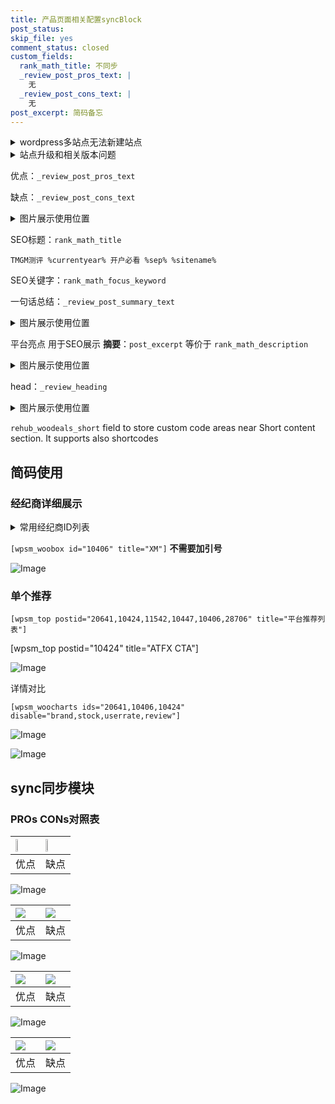 ```yaml
---
title: 产品页面相关配置syncBlock
post_status: 
skip_file: yes
comment_status: closed
custom_fields:
  rank_math_title: 不同步
  _review_post_pros_text: |
    无
  _review_post_cons_text: |
    无
post_excerpt: 简码备忘
---
```

<details><summary>wordpress多站点无法新建站点</summary>

<li>和报错需要清理cookies一样的原因</li>
<li>wp-config.php里面<code>define( 'SUBDOMAIN_INSTALL', false );//子域名安装</code></li>
<li>新建子站点是用<code>define( 'SUBDOMAIN_INSTALL', true);//子域名安装</code> 完成以后，改成<code>false</code></li>
</details>

<details><summary>站点升级和相关版本问题</summary>

<p>wordpress：5.9.9
woocommerce：7.5.1
出现问题的地方：主题选项里面>><strong>Product layout >>compact style</strong></p>
<p>如何出现没有用过的字段 导致无法保存。先导出配置 然后进行修改，后面再次恢复即可。</p>
<p>出现部分字段无法显示时，需要返回默认布局后，对产品进行保存就好了。</p>
<p></p>
</details>

优点：`_review_post_pros_text`

缺点：`_review_post_cons_text`

<details><summary>图片展示使用位置</summary>

<img src="https://prod-files-secure.s3.us-west-2.amazonaws.com/39ed1227-6d7d-4570-be36-9ccd4a2c4241/f51d3d83-55d4-4bdf-9604-f37ec77ab556/Untitled.png?X-Amz-Algorithm=AWS4-HMAC-SHA256&X-Amz-Content-Sha256=UNSIGNED-PAYLOAD&X-Amz-Credential=ASIAZI2LB4665GGBHNLE%2F20250717%2Fus-west-2%2Fs3%2Faws4_request&X-Amz-Date=20250717T105517Z&X-Amz-Expires=3600&X-Amz-Security-Token=IQoJb3JpZ2luX2VjEFsaCXVzLXdlc3QtMiJHMEUCIQCWnT%2FEaE8IGyvrIEKv2H6q6P%2BuNq1lzhoJghPaGNDQtQIgVG%2FMuHZJyiMSR39kqOeXzItH09PE7q21wYWQtUi9oSwq%2FwMIdBAAGgw2Mzc0MjMxODM4MDUiDGTUktQeM35WdNgYLyrcA07onntvL05u2TRvXs872%2FGp3UyB%2FaIfy7qFc8PlR%2BsQog%2B7uinmCy4fxWqe4wNfyepoDKasWuT%2FM7B4fbk6Xt4xGz9YV3wCOz%2BL622R1vouzv9D04hEXzPXHPmwlgm%2B53fg8GcjxUTk9bXs9tH1BXLDPVpc%2FuiHv1XErD6PtvR648%2BqQsotW5%2F1boZ2iFBRmnPjTUbXSZJZdm8tppyCZlFH2%2FLy79f4WB93GorF9IhGRvH%2BeaGgV1KO57niTCsetc4q%2F0wbfGKCJ0r%2F7iWq1gKBMiXoOyMaHjRT2MMJGg3ig1e7lWAoygbUPLt9TIwQdhKTaJXjTtBPrJe8pGiSo35ry8HpCpqxV0nFR4wdgliv%2FOTGVbhZpKmuxgmLbLNxNsK6idDHb5y%2F1QmkV7t35Pm1JxnHts39tIaEQsMvSRE74XPkZuyc36EgDZvtTsNgQg6oEsmIw5t5osh9sVDAAUoUdkgD58%2F5pavsXVUD%2BlYZisjw7HLPConpD7BEc%2Bj%2BpB9OwqGJV3tq%2FDnaohvGpz99Sm4Ye2DYEI084Rv97KvAoiwZCeVjSv26MBEvqCDOJHboCI3elTrg7eW8cqaruhYz2FjI2qCK%2FH9WpY8qdne3Q2PJ5jSkcQBzyGPWMNeg48MGOqUBqNMqPma1AWiTVsIceLLHC%2Fe%2BwooQMbZgCWhgArj%2FyjnP6dnko0KRY2TtEqK8EfRXGo2rSx1%2BQZyJGPIj1r3XxBio7r2GSD5jzlPZAH40A1YrjUv7dQYY0tIM540Q94TnWYUZuw7eP4BWjaapNCBAMYQPL8QTpVw%2BQM6PsSLrI56nShJojiXG2jQ4WIF92z5WIFiFrhQlOthFQpH%2F%2FE%2F0oqaj7LOu&X-Amz-Signature=ebce4ff1e8bcf4027a9569e7d70f46d35577852a83850fea4c5e9169267f2e67&X-Amz-SignedHeaders=host&x-amz-checksum-mode=ENABLED&x-id=GetObject" alt="Image">
</details>

SEO标题：`rank_math_title`

`TMGM测评 %currentyear% 开户必看 %sep% %sitename%`

SEO关键字：`rank_math_focus_keyword`

一句话总结：`_review_post_summary_text`

<details><summary>图片展示使用位置</summary>

<img src="https://prod-files-secure.s3.us-west-2.amazonaws.com/39ed1227-6d7d-4570-be36-9ccd4a2c4241/4b96a922-296c-4f4e-8630-d1c870cbce01/Untitled.png?X-Amz-Algorithm=AWS4-HMAC-SHA256&X-Amz-Content-Sha256=UNSIGNED-PAYLOAD&X-Amz-Credential=ASIAZI2LB466YZELBNED%2F20250717%2Fus-west-2%2Fs3%2Faws4_request&X-Amz-Date=20250717T105517Z&X-Amz-Expires=3600&X-Amz-Security-Token=IQoJb3JpZ2luX2VjEFsaCXVzLXdlc3QtMiJHMEUCIQC0KpfiH5fUXAg3O30eLC0AkdUemmb92hs86gDJxmzE4AIgMveYvXnqwFIfgDlz7jR5Jxn4v3L98%2BI7ePUy7wk31JMq%2FwMIdBAAGgw2Mzc0MjMxODM4MDUiDFKRQEoEuhReurjZzyrcAz6U2q7BQ26DD5OfB1VglPUuraOEVK6hyHy8P%2FAUv1FPlSnHjkPbGWNgq5hB8PXI8vqeXTn2NzN5c%2FyIQsdLPYYkAVwdXdSunvOuniW3h%2BkJ0uvOnOAoPlbokeVrkXvH2v%2BYFYxIfNCNU1tE3XSVB1frnv%2BfpNjqLfqyYFKu0QmdX5JzjafXWoBOsK3fgzyZCfyWPXNjFKI4kcq%2FSloO2mFxl3%2FytQIAwm1EyfsHaLlSJlHUT54pfckV%2BsEFSvuGx%2FI1iYMwBvTDy8sDHdePsLBplELttcIGn7ORP6SV8h%2BmO8T3QI5S2F9JvTQZlxMchypP9hlfOH9x7AKSogElKdSDKPmQSUDIJv3tL3od2ckqFfGn6Hg%2FW1OT2%2FdBbK%2BeI%2BGVL8GRHVo8MfzShWe3jmJDTHs14nw0CA8bal44LWVg8AhxSfe8z7h%2F8Ctqx5dKwrrhBiPr4xV1O94WNfQ8WDbM8EHrqZM2yPX%2FeuUUaToHOR%2F6mmhF924mrnw8yN1HRCZPzDFDLvkvbj92Txlrue%2BjF0ptLSfaqSbyXozOE288Wsdlqikd4iz7DRESXYhetwUu1oyoR0OKpcKptEVC4mJy3R91ThunQrLzgRGML15yY92od%2Fybif%2FdUTPQMJOg48MGOqUBVKSG2LxOBYF4MR3Z8n69l5eXfaW9taICvMRq%2FBSZHcvHEzFESHcWfNTe0H454NTOvAoBUz4ZErJwCFpWlun6dFzrFipc%2Fj0jeNVkXvTldMHLIxnVv01%2FbLqE2iOHE1RvSnHhfc8oirfNMy0bVIbv2wyyvr7CQCxFAlTnhqwyqIDRGdT%2FDr0JvqnL3aZCixYoj%2FYEplc7IMeiAlsECBTnh1m46lqi&X-Amz-Signature=98cc185168ef352d500ba4ef6420641b308f214d2fa500f3951b9a6afcbdb0ea&X-Amz-SignedHeaders=host&x-amz-checksum-mode=ENABLED&x-id=GetObject" alt="Image">
</details>

平台亮点 用于SEO展示 **摘要**：`post_excerpt`  等价于 `rank_math_description`

<details><summary>图片展示使用位置</summary>

<img src="https://prod-files-secure.s3.us-west-2.amazonaws.com/39ed1227-6d7d-4570-be36-9ccd4a2c4241/1ee11f63-b60a-4dfe-a7a7-d58ff23b5d88/Untitled.png?X-Amz-Algorithm=AWS4-HMAC-SHA256&X-Amz-Content-Sha256=UNSIGNED-PAYLOAD&X-Amz-Credential=ASIAZI2LB466XOW3O6IS%2F20250717%2Fus-west-2%2Fs3%2Faws4_request&X-Amz-Date=20250717T105518Z&X-Amz-Expires=3600&X-Amz-Security-Token=IQoJb3JpZ2luX2VjEFsaCXVzLXdlc3QtMiJIMEYCIQCYkHl%2BM9L4E52NidZJ1WFg2m12EsB%2FRfEAecGS7p3W%2FAIhAJ2901l6srWGPE9lzLvbl4T1T4GLDVgiIlf0HDxnyXPYKv8DCHMQABoMNjM3NDIzMTgzODA1Igw7mzNlnCxgbsCviQAq3AOYOQMTJGk06daxMS5jqIOUdJPN9JPCvg8YCgxepYRJ6Aa62uyfsoEtZ82NWhxwnos0iGYUl%2Fg5g%2BtlZQRpKYyRjsagFPhNxSvjwsgCAOt7%2BKAVVZdc2Z8stX1cLGAIjYg6dNPaQSu8Cs2gkigdVWsuyDJTA5NK%2BvI4kPQuIty%2FpQsa0elPDrEA9mviujcPg2ePT5%2FTXbFAZBO4dNhV3X51skwXf7jtD2SYG9WLWDvv69zxMv%2FVBVJbAcv1jce84XvSw5MLVWFwJUDAYFf2Nr%2B4St%2FOdLqITJ9VNojiR3x2k4wmfMcITB9wc%2F6JwVSstUtWEHjDI0G1I83R5nVf22HcxFameGBb%2B8i4qQ1v9urMivR%2FDMhdv8ljvTme4hFlp3NqA3i5LtrgBGtoru0D%2Bpza3wuOHKw2ABj78bw4FIMgNeRdZAIZII0SpFxKoqdXvAXT7B5b59Z3J4JurD%2BE970ym1FgN0OEjGqWdvM3A4%2FSC1%2Bj3J4Gf8FcO%2BNBcrHKCcWX2cohNjEcXKIuSA9hFrYLGWkq6S0Mtqnsz95isYu%2BO8hHQndXurOfoHEc0GemOpeMQfAJJJZO7mlKdGr5%2BzCTt3HS8Hhw9wtn91DO7Xn%2F5VR6%2FLGlNdXZLRVTpDDvoOPDBjqkAe8ubKE7aVZvSGmZSKzhtv0hIniRd0L%2BK03WRFUkrHMmFPcFZCEFvTyhfQVPLpTHFHI0nHMDolOz90JOqafxNSQNLyEsrjaPh0BeSIloWwKJ1NEEZh1HuTDRGbZXlYiUVDN07WP%2B0FWAysAaz4Q%2BUse6pX%2FoVZHuCjcnfkB8Qr30MwQxO%2FWZVEd8D0jLaP%2FFgER%2B4ymc3ky3PrWsDAiA4OgPZ2nX&X-Amz-Signature=4e78b10732bc784eee292827418869b90f1f0fb5cabf709c296aec80894b855f&X-Amz-SignedHeaders=host&x-amz-checksum-mode=ENABLED&x-id=GetObject" alt="Image">
<img src="https://prod-files-secure.s3.us-west-2.amazonaws.com/39ed1227-6d7d-4570-be36-9ccd4a2c4241/ad4118b5-78d8-4fbe-801e-3b29b5d99c01/Untitled.png?X-Amz-Algorithm=AWS4-HMAC-SHA256&X-Amz-Content-Sha256=UNSIGNED-PAYLOAD&X-Amz-Credential=ASIAZI2LB466XOW3O6IS%2F20250717%2Fus-west-2%2Fs3%2Faws4_request&X-Amz-Date=20250717T105518Z&X-Amz-Expires=3600&X-Amz-Security-Token=IQoJb3JpZ2luX2VjEFsaCXVzLXdlc3QtMiJIMEYCIQCYkHl%2BM9L4E52NidZJ1WFg2m12EsB%2FRfEAecGS7p3W%2FAIhAJ2901l6srWGPE9lzLvbl4T1T4GLDVgiIlf0HDxnyXPYKv8DCHMQABoMNjM3NDIzMTgzODA1Igw7mzNlnCxgbsCviQAq3AOYOQMTJGk06daxMS5jqIOUdJPN9JPCvg8YCgxepYRJ6Aa62uyfsoEtZ82NWhxwnos0iGYUl%2Fg5g%2BtlZQRpKYyRjsagFPhNxSvjwsgCAOt7%2BKAVVZdc2Z8stX1cLGAIjYg6dNPaQSu8Cs2gkigdVWsuyDJTA5NK%2BvI4kPQuIty%2FpQsa0elPDrEA9mviujcPg2ePT5%2FTXbFAZBO4dNhV3X51skwXf7jtD2SYG9WLWDvv69zxMv%2FVBVJbAcv1jce84XvSw5MLVWFwJUDAYFf2Nr%2B4St%2FOdLqITJ9VNojiR3x2k4wmfMcITB9wc%2F6JwVSstUtWEHjDI0G1I83R5nVf22HcxFameGBb%2B8i4qQ1v9urMivR%2FDMhdv8ljvTme4hFlp3NqA3i5LtrgBGtoru0D%2Bpza3wuOHKw2ABj78bw4FIMgNeRdZAIZII0SpFxKoqdXvAXT7B5b59Z3J4JurD%2BE970ym1FgN0OEjGqWdvM3A4%2FSC1%2Bj3J4Gf8FcO%2BNBcrHKCcWX2cohNjEcXKIuSA9hFrYLGWkq6S0Mtqnsz95isYu%2BO8hHQndXurOfoHEc0GemOpeMQfAJJJZO7mlKdGr5%2BzCTt3HS8Hhw9wtn91DO7Xn%2F5VR6%2FLGlNdXZLRVTpDDvoOPDBjqkAe8ubKE7aVZvSGmZSKzhtv0hIniRd0L%2BK03WRFUkrHMmFPcFZCEFvTyhfQVPLpTHFHI0nHMDolOz90JOqafxNSQNLyEsrjaPh0BeSIloWwKJ1NEEZh1HuTDRGbZXlYiUVDN07WP%2B0FWAysAaz4Q%2BUse6pX%2FoVZHuCjcnfkB8Qr30MwQxO%2FWZVEd8D0jLaP%2FFgER%2B4ymc3ky3PrWsDAiA4OgPZ2nX&X-Amz-Signature=fc6b461ae24531d38b044e348b8ec82f6da71297e28bf9a5f97300ecc0740c6d&X-Amz-SignedHeaders=host&x-amz-checksum-mode=ENABLED&x-id=GetObject" alt="Image">
<img src="https://prod-files-secure.s3.us-west-2.amazonaws.com/39ed1227-6d7d-4570-be36-9ccd4a2c4241/a38cf7c9-a79c-4b64-9e94-13589fe0758b/Untitled.png?X-Amz-Algorithm=AWS4-HMAC-SHA256&X-Amz-Content-Sha256=UNSIGNED-PAYLOAD&X-Amz-Credential=ASIAZI2LB466XOW3O6IS%2F20250717%2Fus-west-2%2Fs3%2Faws4_request&X-Amz-Date=20250717T105518Z&X-Amz-Expires=3600&X-Amz-Security-Token=IQoJb3JpZ2luX2VjEFsaCXVzLXdlc3QtMiJIMEYCIQCYkHl%2BM9L4E52NidZJ1WFg2m12EsB%2FRfEAecGS7p3W%2FAIhAJ2901l6srWGPE9lzLvbl4T1T4GLDVgiIlf0HDxnyXPYKv8DCHMQABoMNjM3NDIzMTgzODA1Igw7mzNlnCxgbsCviQAq3AOYOQMTJGk06daxMS5jqIOUdJPN9JPCvg8YCgxepYRJ6Aa62uyfsoEtZ82NWhxwnos0iGYUl%2Fg5g%2BtlZQRpKYyRjsagFPhNxSvjwsgCAOt7%2BKAVVZdc2Z8stX1cLGAIjYg6dNPaQSu8Cs2gkigdVWsuyDJTA5NK%2BvI4kPQuIty%2FpQsa0elPDrEA9mviujcPg2ePT5%2FTXbFAZBO4dNhV3X51skwXf7jtD2SYG9WLWDvv69zxMv%2FVBVJbAcv1jce84XvSw5MLVWFwJUDAYFf2Nr%2B4St%2FOdLqITJ9VNojiR3x2k4wmfMcITB9wc%2F6JwVSstUtWEHjDI0G1I83R5nVf22HcxFameGBb%2B8i4qQ1v9urMivR%2FDMhdv8ljvTme4hFlp3NqA3i5LtrgBGtoru0D%2Bpza3wuOHKw2ABj78bw4FIMgNeRdZAIZII0SpFxKoqdXvAXT7B5b59Z3J4JurD%2BE970ym1FgN0OEjGqWdvM3A4%2FSC1%2Bj3J4Gf8FcO%2BNBcrHKCcWX2cohNjEcXKIuSA9hFrYLGWkq6S0Mtqnsz95isYu%2BO8hHQndXurOfoHEc0GemOpeMQfAJJJZO7mlKdGr5%2BzCTt3HS8Hhw9wtn91DO7Xn%2F5VR6%2FLGlNdXZLRVTpDDvoOPDBjqkAe8ubKE7aVZvSGmZSKzhtv0hIniRd0L%2BK03WRFUkrHMmFPcFZCEFvTyhfQVPLpTHFHI0nHMDolOz90JOqafxNSQNLyEsrjaPh0BeSIloWwKJ1NEEZh1HuTDRGbZXlYiUVDN07WP%2B0FWAysAaz4Q%2BUse6pX%2FoVZHuCjcnfkB8Qr30MwQxO%2FWZVEd8D0jLaP%2FFgER%2B4ymc3ky3PrWsDAiA4OgPZ2nX&X-Amz-Signature=5d20761b5621475dcb157beb5f02abf36f90878b30c5999bc4cbcbd197a2d4c2&X-Amz-SignedHeaders=host&x-amz-checksum-mode=ENABLED&x-id=GetObject" alt="Image">
<img src="https://prod-files-secure.s3.us-west-2.amazonaws.com/39ed1227-6d7d-4570-be36-9ccd4a2c4241/7da6fc1e-d2ac-42ae-8c75-cb5749aa18f6/Untitled.png?X-Amz-Algorithm=AWS4-HMAC-SHA256&X-Amz-Content-Sha256=UNSIGNED-PAYLOAD&X-Amz-Credential=ASIAZI2LB466XOW3O6IS%2F20250717%2Fus-west-2%2Fs3%2Faws4_request&X-Amz-Date=20250717T105518Z&X-Amz-Expires=3600&X-Amz-Security-Token=IQoJb3JpZ2luX2VjEFsaCXVzLXdlc3QtMiJIMEYCIQCYkHl%2BM9L4E52NidZJ1WFg2m12EsB%2FRfEAecGS7p3W%2FAIhAJ2901l6srWGPE9lzLvbl4T1T4GLDVgiIlf0HDxnyXPYKv8DCHMQABoMNjM3NDIzMTgzODA1Igw7mzNlnCxgbsCviQAq3AOYOQMTJGk06daxMS5jqIOUdJPN9JPCvg8YCgxepYRJ6Aa62uyfsoEtZ82NWhxwnos0iGYUl%2Fg5g%2BtlZQRpKYyRjsagFPhNxSvjwsgCAOt7%2BKAVVZdc2Z8stX1cLGAIjYg6dNPaQSu8Cs2gkigdVWsuyDJTA5NK%2BvI4kPQuIty%2FpQsa0elPDrEA9mviujcPg2ePT5%2FTXbFAZBO4dNhV3X51skwXf7jtD2SYG9WLWDvv69zxMv%2FVBVJbAcv1jce84XvSw5MLVWFwJUDAYFf2Nr%2B4St%2FOdLqITJ9VNojiR3x2k4wmfMcITB9wc%2F6JwVSstUtWEHjDI0G1I83R5nVf22HcxFameGBb%2B8i4qQ1v9urMivR%2FDMhdv8ljvTme4hFlp3NqA3i5LtrgBGtoru0D%2Bpza3wuOHKw2ABj78bw4FIMgNeRdZAIZII0SpFxKoqdXvAXT7B5b59Z3J4JurD%2BE970ym1FgN0OEjGqWdvM3A4%2FSC1%2Bj3J4Gf8FcO%2BNBcrHKCcWX2cohNjEcXKIuSA9hFrYLGWkq6S0Mtqnsz95isYu%2BO8hHQndXurOfoHEc0GemOpeMQfAJJJZO7mlKdGr5%2BzCTt3HS8Hhw9wtn91DO7Xn%2F5VR6%2FLGlNdXZLRVTpDDvoOPDBjqkAe8ubKE7aVZvSGmZSKzhtv0hIniRd0L%2BK03WRFUkrHMmFPcFZCEFvTyhfQVPLpTHFHI0nHMDolOz90JOqafxNSQNLyEsrjaPh0BeSIloWwKJ1NEEZh1HuTDRGbZXlYiUVDN07WP%2B0FWAysAaz4Q%2BUse6pX%2FoVZHuCjcnfkB8Qr30MwQxO%2FWZVEd8D0jLaP%2FFgER%2B4ymc3ky3PrWsDAiA4OgPZ2nX&X-Amz-Signature=e1db36bdc58325cf7a068fc97a4a6c6d46bfd669643f876eac00b52d190b24ca&X-Amz-SignedHeaders=host&x-amz-checksum-mode=ENABLED&x-id=GetObject" alt="Image">
<img src="https://prod-files-secure.s3.us-west-2.amazonaws.com/39ed1227-6d7d-4570-be36-9ccd4a2c4241/7e97f40a-eaee-47f5-b2f9-475f96808fa7/Untitled.png?X-Amz-Algorithm=AWS4-HMAC-SHA256&X-Amz-Content-Sha256=UNSIGNED-PAYLOAD&X-Amz-Credential=ASIAZI2LB466XOW3O6IS%2F20250717%2Fus-west-2%2Fs3%2Faws4_request&X-Amz-Date=20250717T105518Z&X-Amz-Expires=3600&X-Amz-Security-Token=IQoJb3JpZ2luX2VjEFsaCXVzLXdlc3QtMiJIMEYCIQCYkHl%2BM9L4E52NidZJ1WFg2m12EsB%2FRfEAecGS7p3W%2FAIhAJ2901l6srWGPE9lzLvbl4T1T4GLDVgiIlf0HDxnyXPYKv8DCHMQABoMNjM3NDIzMTgzODA1Igw7mzNlnCxgbsCviQAq3AOYOQMTJGk06daxMS5jqIOUdJPN9JPCvg8YCgxepYRJ6Aa62uyfsoEtZ82NWhxwnos0iGYUl%2Fg5g%2BtlZQRpKYyRjsagFPhNxSvjwsgCAOt7%2BKAVVZdc2Z8stX1cLGAIjYg6dNPaQSu8Cs2gkigdVWsuyDJTA5NK%2BvI4kPQuIty%2FpQsa0elPDrEA9mviujcPg2ePT5%2FTXbFAZBO4dNhV3X51skwXf7jtD2SYG9WLWDvv69zxMv%2FVBVJbAcv1jce84XvSw5MLVWFwJUDAYFf2Nr%2B4St%2FOdLqITJ9VNojiR3x2k4wmfMcITB9wc%2F6JwVSstUtWEHjDI0G1I83R5nVf22HcxFameGBb%2B8i4qQ1v9urMivR%2FDMhdv8ljvTme4hFlp3NqA3i5LtrgBGtoru0D%2Bpza3wuOHKw2ABj78bw4FIMgNeRdZAIZII0SpFxKoqdXvAXT7B5b59Z3J4JurD%2BE970ym1FgN0OEjGqWdvM3A4%2FSC1%2Bj3J4Gf8FcO%2BNBcrHKCcWX2cohNjEcXKIuSA9hFrYLGWkq6S0Mtqnsz95isYu%2BO8hHQndXurOfoHEc0GemOpeMQfAJJJZO7mlKdGr5%2BzCTt3HS8Hhw9wtn91DO7Xn%2F5VR6%2FLGlNdXZLRVTpDDvoOPDBjqkAe8ubKE7aVZvSGmZSKzhtv0hIniRd0L%2BK03WRFUkrHMmFPcFZCEFvTyhfQVPLpTHFHI0nHMDolOz90JOqafxNSQNLyEsrjaPh0BeSIloWwKJ1NEEZh1HuTDRGbZXlYiUVDN07WP%2B0FWAysAaz4Q%2BUse6pX%2FoVZHuCjcnfkB8Qr30MwQxO%2FWZVEd8D0jLaP%2FFgER%2B4ymc3ky3PrWsDAiA4OgPZ2nX&X-Amz-Signature=5dd8b58c86557da09d3a5af96633c7395f1938fe1e7172dd87ce5e2748c38b00&X-Amz-SignedHeaders=host&x-amz-checksum-mode=ENABLED&x-id=GetObject" alt="Image">
</details>

head：`_review_heading`

<details><summary>图片展示使用位置</summary>

<img src="https://prod-files-secure.s3.us-west-2.amazonaws.com/39ed1227-6d7d-4570-be36-9ccd4a2c4241/3a4650ad-9887-415c-889a-edd51fa54f27/Untitled.png?X-Amz-Algorithm=AWS4-HMAC-SHA256&X-Amz-Content-Sha256=UNSIGNED-PAYLOAD&X-Amz-Credential=ASIAZI2LB4665FVPN5YR%2F20250717%2Fus-west-2%2Fs3%2Faws4_request&X-Amz-Date=20250717T105518Z&X-Amz-Expires=3600&X-Amz-Security-Token=IQoJb3JpZ2luX2VjEFsaCXVzLXdlc3QtMiJIMEYCIQCbk3EFwR%2Fg%2FdcH6ACPcjzfeEyk%2BH1IMVlEVCYKIY6i0AIhAOuFf2hPnkXp%2FwFOwGzjkC7FbXuPlluqVhUxa2woZtv8Kv8DCHQQABoMNjM3NDIzMTgzODA1IgzoklDCuX8bC0GDEVAq3ANMYCvQEGv7cM9QmwJcwBbWzp5ZfWuzrDCVn%2Bxvs26xoGSJEq4mA51xgUgNMMP%2BVBOKmPtFo3YkB7VQijB4h%2F6xhTzFUEMLISY8ngja5tpi8LQZFVzOzJQcabdtFISK2YYTW29jkHNcNESCQYiFDVNrx2XivHxu32tY%2F8n9Y7EF6gpVLKPVB0Wm5Sz5Th9citXmvWZW%2BaCVh5zC8ryd1GfBWWjS77ukX1EKrB7XtJQ9Z9haTRKXzcBNAWtoJf56QbCIjdR6CNTLh3DOPpPKZUiJNaSKfbo1M8ah30qpts0prY4VBR5skwnQvT%2BjlAOWZwxC0PLKfzQXFCXzXgS3HvHXLvzA7U%2Be%2FZ5QuGvYyj1m4q%2FKuenVEpm5ChctxjlsY%2BTeYLj8FgjZsCa5OpPWMGGFAYyBJb6%2BBgpvxN2qtv4zpAwXjxIxZlc4vh2q7qmzGKK3psQ2vxNdpRRwXT34OMGJSYpv2EtuImCoj55gZQchZMddbDiz0enK0nDoMdSjac%2BABy1Ry%2Ff3qQ5loWMf%2F28U2yam3HyN1XLFe6qrzIY7OSz6rK4GEQYQWELO1J%2FHFAZSoUci25b3%2Bkw8W0tBOLrgkR1aLFxYatubtp%2BU9BQvcs%2B9FhM4SU9%2Fa6tdnDDhoOPDBjqkAbGF%2B%2F7iN7%2F7U59glsGNsn7JUFSsAvu08y185ZvAcJM0b6rELqGX30sjNv83mDacf%2BIsbylcoskgWQtvhc6PolzmT3Y34NXH5fok7AuU8c1R4%2BwVsr6iUSkh%2B09ynr5jAMwkRQ%2FeZ%2BWLZx7K%2BysfAk67SBoZ5S4OLqtbnm%2FhkINrFHjUYrC1%2BgSCaPzy5oL6z%2F6uDaBvB3DZ%2FwwPn5LN3OF4yfrJ&X-Amz-Signature=e831d1e7e71b8d6576dfcb55fb231c0b0d2637623ef17661c023cd620f54ab3c&X-Amz-SignedHeaders=host&x-amz-checksum-mode=ENABLED&x-id=GetObject" alt="Image">
</details>

`rehub_woodeals_short`	field to store custom code areas near Short content section. It supports also shortcodes



## 简码使用

### 经纪商详细展示

<details><summary>常用经纪商ID列表</summary>

<pre><code class="php">嘉盛 ===> 20641  [wpsm_woobox id="20641" title="嘉盛"]
易信easymarkets ===> 11542  [wpsm_woobox id="11542" title="易信easymarkets"]
ATFX外汇 ===> 10424  [wpsm_woobox id="10424" title="ATFX"]
XM ===> 10406  [wpsm_woobox id="10406" title="XM"]
TMGM ===> 29622  [wpsm_woobox id="29622" title="TMGM"]
HYCM ===> 10447  [wpsm_woobox id="10447" title="HYCM"]
fpmarkets澳福外汇 ===> 20639  [wpsm_woobox id="20639" title="fpmarkets澳福外汇"]</code></pre>
</details>

`[wpsm_woobox id="10406" title="XM"]` **不需要加引号**

![Image](https://prod-files-secure.s3.us-west-2.amazonaws.com/39ed1227-6d7d-4570-be36-9ccd4a2c4241/4f898f9d-0fa7-4e43-acd3-ac6bc7be575a/Untitled.png?X-Amz-Algorithm=AWS4-HMAC-SHA256&X-Amz-Content-Sha256=UNSIGNED-PAYLOAD&X-Amz-Credential=ASIAZI2LB466VUBEC56Y%2F20250717%2Fus-west-2%2Fs3%2Faws4_request&X-Amz-Date=20250717T105516Z&X-Amz-Expires=3600&X-Amz-Security-Token=IQoJb3JpZ2luX2VjEFsaCXVzLXdlc3QtMiJHMEUCIQDmFEt4oyYn9J58mH5egFGaYrb%2FaT2GkL4YlspOpTFk6QIgczBqzM4S5JP%2F8%2F%2F5dlaznG6MF70qlMneljtMBBX8qY4q%2FwMIdBAAGgw2Mzc0MjMxODM4MDUiDDy3zhoKN%2BtOTcgIpircA74FDo%2FdMklBJ8xJ%2FbGheORoPsVHWAoNSMbtFxzxWJw5T1Dy%2Bb2g3VG6m6Rd9vJ2r%2FjYRCUURAb7rSVEBG93AbjziySrGGvHJBPu9JQ67uBNS5X0dTxdz2TCiHd5%2BQaeV9hC0lyTBHE8MeXEAdcF1ZsLqDqBX9XxjCGb%2FKzkDyeYgaJeEkUtRsgeJF%2FUcVV9xzOMyj72uFvaTvWWPJTHX0oDkYYXQIOrQVj68KXXHnl2zIBo4LxwwuD8MRzr5%2BJ1cc6x6yakJZe30Ib%2BOKlrx0FZ63heLQjSp6W4EYLJQqllBE2fByV%2FoxiuxNJgJVSsmNZPy0XXsyGTOpHhvZg0uQO6J4Hz05GDMmFwkyezcRMyOrLNszFmADfM2taFEqfVQ1Bnw54%2BgAjtXgUPHGyzOTc5xCeTwLuqmDM8rWFWYJpsucqe9VU7YP8HUa841s2tGaw89bRKdHIkZcd2RoTMmnydN4OKTei77Vy6KOFVDNKj28ST%2BhwhrfG%2BRqLX1EGO%2FqJ2%2Ba%2Fx12X3lxbeQcrmiwuLwHVw2St0rAvw7uvuNjWx%2FVSWj%2FB7N4Thk4CArNyYFIPqXw7ncCelfh0g1fsV1RroxFyj1XkZ8tRaSDX1kiBDKY1wpidd6j%2FKnffNMOGg48MGOqUBQ33K%2FVyHAd%2FSVI775%2Fi8rdp7Q3v359WKTRvMGS494u942XS9ysGZNwO7Cmw2q2ZBVnWxc9Lg5akNZNbxmZkhdPhyo141bGwlbYxX7BdKxi%2FeIR6mYu3oTJkIZjaSdDn9fmArnnISTec8lVhClZa%2FUF1idJgi7UfhvHqePblz4%2FjXjTm7%2F1eY0WpDsuQIEnSTVJ%2FvdObssiLl1Ld4LjOaE5ZjMNJa&X-Amz-Signature=46ee119fab0de66d5d58139b59127ab3e2c6796564df0e59b76b94444e152717&X-Amz-SignedHeaders=host&x-amz-checksum-mode=ENABLED&x-id=GetObject)

### 单个推荐
`[wpsm_top postid="20641,10424,11542,10447,10406,28706" title="平台推荐列表"]`

[wpsm_top postid="10424" title="ATFX CTA"]

![Image](https://prod-files-secure.s3.us-west-2.amazonaws.com/39ed1227-6d7d-4570-be36-9ccd4a2c4241/5ac620dc-51a8-48b6-b55d-91f47299193c/Untitled.png?X-Amz-Algorithm=AWS4-HMAC-SHA256&X-Amz-Content-Sha256=UNSIGNED-PAYLOAD&X-Amz-Credential=ASIAZI2LB466VUBEC56Y%2F20250717%2Fus-west-2%2Fs3%2Faws4_request&X-Amz-Date=20250717T105516Z&X-Amz-Expires=3600&X-Amz-Security-Token=IQoJb3JpZ2luX2VjEFsaCXVzLXdlc3QtMiJHMEUCIQDmFEt4oyYn9J58mH5egFGaYrb%2FaT2GkL4YlspOpTFk6QIgczBqzM4S5JP%2F8%2F%2F5dlaznG6MF70qlMneljtMBBX8qY4q%2FwMIdBAAGgw2Mzc0MjMxODM4MDUiDDy3zhoKN%2BtOTcgIpircA74FDo%2FdMklBJ8xJ%2FbGheORoPsVHWAoNSMbtFxzxWJw5T1Dy%2Bb2g3VG6m6Rd9vJ2r%2FjYRCUURAb7rSVEBG93AbjziySrGGvHJBPu9JQ67uBNS5X0dTxdz2TCiHd5%2BQaeV9hC0lyTBHE8MeXEAdcF1ZsLqDqBX9XxjCGb%2FKzkDyeYgaJeEkUtRsgeJF%2FUcVV9xzOMyj72uFvaTvWWPJTHX0oDkYYXQIOrQVj68KXXHnl2zIBo4LxwwuD8MRzr5%2BJ1cc6x6yakJZe30Ib%2BOKlrx0FZ63heLQjSp6W4EYLJQqllBE2fByV%2FoxiuxNJgJVSsmNZPy0XXsyGTOpHhvZg0uQO6J4Hz05GDMmFwkyezcRMyOrLNszFmADfM2taFEqfVQ1Bnw54%2BgAjtXgUPHGyzOTc5xCeTwLuqmDM8rWFWYJpsucqe9VU7YP8HUa841s2tGaw89bRKdHIkZcd2RoTMmnydN4OKTei77Vy6KOFVDNKj28ST%2BhwhrfG%2BRqLX1EGO%2FqJ2%2Ba%2Fx12X3lxbeQcrmiwuLwHVw2St0rAvw7uvuNjWx%2FVSWj%2FB7N4Thk4CArNyYFIPqXw7ncCelfh0g1fsV1RroxFyj1XkZ8tRaSDX1kiBDKY1wpidd6j%2FKnffNMOGg48MGOqUBQ33K%2FVyHAd%2FSVI775%2Fi8rdp7Q3v359WKTRvMGS494u942XS9ysGZNwO7Cmw2q2ZBVnWxc9Lg5akNZNbxmZkhdPhyo141bGwlbYxX7BdKxi%2FeIR6mYu3oTJkIZjaSdDn9fmArnnISTec8lVhClZa%2FUF1idJgi7UfhvHqePblz4%2FjXjTm7%2F1eY0WpDsuQIEnSTVJ%2FvdObssiLl1Ld4LjOaE5ZjMNJa&X-Amz-Signature=d84ff31b0822494377f5ff2b1002fd4b5513f2c3fc677cf07780f86b48af2bb8&X-Amz-SignedHeaders=host&x-amz-checksum-mode=ENABLED&x-id=GetObject)

详情对比

`[wpsm_woocharts ids="20641,10406,10424" disable="brand,stock,userrate,review"]`

![Image](https://prod-files-secure.s3.us-west-2.amazonaws.com/39ed1227-6d7d-4570-be36-9ccd4a2c4241/bf3ba45f-b9f3-4295-8aef-b4a495fd25f4/Untitled.png?X-Amz-Algorithm=AWS4-HMAC-SHA256&X-Amz-Content-Sha256=UNSIGNED-PAYLOAD&X-Amz-Credential=ASIAZI2LB466VUBEC56Y%2F20250717%2Fus-west-2%2Fs3%2Faws4_request&X-Amz-Date=20250717T105516Z&X-Amz-Expires=3600&X-Amz-Security-Token=IQoJb3JpZ2luX2VjEFsaCXVzLXdlc3QtMiJHMEUCIQDmFEt4oyYn9J58mH5egFGaYrb%2FaT2GkL4YlspOpTFk6QIgczBqzM4S5JP%2F8%2F%2F5dlaznG6MF70qlMneljtMBBX8qY4q%2FwMIdBAAGgw2Mzc0MjMxODM4MDUiDDy3zhoKN%2BtOTcgIpircA74FDo%2FdMklBJ8xJ%2FbGheORoPsVHWAoNSMbtFxzxWJw5T1Dy%2Bb2g3VG6m6Rd9vJ2r%2FjYRCUURAb7rSVEBG93AbjziySrGGvHJBPu9JQ67uBNS5X0dTxdz2TCiHd5%2BQaeV9hC0lyTBHE8MeXEAdcF1ZsLqDqBX9XxjCGb%2FKzkDyeYgaJeEkUtRsgeJF%2FUcVV9xzOMyj72uFvaTvWWPJTHX0oDkYYXQIOrQVj68KXXHnl2zIBo4LxwwuD8MRzr5%2BJ1cc6x6yakJZe30Ib%2BOKlrx0FZ63heLQjSp6W4EYLJQqllBE2fByV%2FoxiuxNJgJVSsmNZPy0XXsyGTOpHhvZg0uQO6J4Hz05GDMmFwkyezcRMyOrLNszFmADfM2taFEqfVQ1Bnw54%2BgAjtXgUPHGyzOTc5xCeTwLuqmDM8rWFWYJpsucqe9VU7YP8HUa841s2tGaw89bRKdHIkZcd2RoTMmnydN4OKTei77Vy6KOFVDNKj28ST%2BhwhrfG%2BRqLX1EGO%2FqJ2%2Ba%2Fx12X3lxbeQcrmiwuLwHVw2St0rAvw7uvuNjWx%2FVSWj%2FB7N4Thk4CArNyYFIPqXw7ncCelfh0g1fsV1RroxFyj1XkZ8tRaSDX1kiBDKY1wpidd6j%2FKnffNMOGg48MGOqUBQ33K%2FVyHAd%2FSVI775%2Fi8rdp7Q3v359WKTRvMGS494u942XS9ysGZNwO7Cmw2q2ZBVnWxc9Lg5akNZNbxmZkhdPhyo141bGwlbYxX7BdKxi%2FeIR6mYu3oTJkIZjaSdDn9fmArnnISTec8lVhClZa%2FUF1idJgi7UfhvHqePblz4%2FjXjTm7%2F1eY0WpDsuQIEnSTVJ%2FvdObssiLl1Ld4LjOaE5ZjMNJa&X-Amz-Signature=29944d3987f4f05890dcdaab969193513b39fc6d01caceffa7f3c8a7194f4a27&X-Amz-SignedHeaders=host&x-amz-checksum-mode=ENABLED&x-id=GetObject)

![Image](https://prod-files-secure.s3.us-west-2.amazonaws.com/39ed1227-6d7d-4570-be36-9ccd4a2c4241/30bc56ef-f383-4b48-9768-2ebc9e436ec0/Untitled.png?X-Amz-Algorithm=AWS4-HMAC-SHA256&X-Amz-Content-Sha256=UNSIGNED-PAYLOAD&X-Amz-Credential=ASIAZI2LB466VUBEC56Y%2F20250717%2Fus-west-2%2Fs3%2Faws4_request&X-Amz-Date=20250717T105516Z&X-Amz-Expires=3600&X-Amz-Security-Token=IQoJb3JpZ2luX2VjEFsaCXVzLXdlc3QtMiJHMEUCIQDmFEt4oyYn9J58mH5egFGaYrb%2FaT2GkL4YlspOpTFk6QIgczBqzM4S5JP%2F8%2F%2F5dlaznG6MF70qlMneljtMBBX8qY4q%2FwMIdBAAGgw2Mzc0MjMxODM4MDUiDDy3zhoKN%2BtOTcgIpircA74FDo%2FdMklBJ8xJ%2FbGheORoPsVHWAoNSMbtFxzxWJw5T1Dy%2Bb2g3VG6m6Rd9vJ2r%2FjYRCUURAb7rSVEBG93AbjziySrGGvHJBPu9JQ67uBNS5X0dTxdz2TCiHd5%2BQaeV9hC0lyTBHE8MeXEAdcF1ZsLqDqBX9XxjCGb%2FKzkDyeYgaJeEkUtRsgeJF%2FUcVV9xzOMyj72uFvaTvWWPJTHX0oDkYYXQIOrQVj68KXXHnl2zIBo4LxwwuD8MRzr5%2BJ1cc6x6yakJZe30Ib%2BOKlrx0FZ63heLQjSp6W4EYLJQqllBE2fByV%2FoxiuxNJgJVSsmNZPy0XXsyGTOpHhvZg0uQO6J4Hz05GDMmFwkyezcRMyOrLNszFmADfM2taFEqfVQ1Bnw54%2BgAjtXgUPHGyzOTc5xCeTwLuqmDM8rWFWYJpsucqe9VU7YP8HUa841s2tGaw89bRKdHIkZcd2RoTMmnydN4OKTei77Vy6KOFVDNKj28ST%2BhwhrfG%2BRqLX1EGO%2FqJ2%2Ba%2Fx12X3lxbeQcrmiwuLwHVw2St0rAvw7uvuNjWx%2FVSWj%2FB7N4Thk4CArNyYFIPqXw7ncCelfh0g1fsV1RroxFyj1XkZ8tRaSDX1kiBDKY1wpidd6j%2FKnffNMOGg48MGOqUBQ33K%2FVyHAd%2FSVI775%2Fi8rdp7Q3v359WKTRvMGS494u942XS9ysGZNwO7Cmw2q2ZBVnWxc9Lg5akNZNbxmZkhdPhyo141bGwlbYxX7BdKxi%2FeIR6mYu3oTJkIZjaSdDn9fmArnnISTec8lVhClZa%2FUF1idJgi7UfhvHqePblz4%2FjXjTm7%2F1eY0WpDsuQIEnSTVJ%2FvdObssiLl1Ld4LjOaE5ZjMNJa&X-Amz-Signature=1af806dc26c71a6d3d3b4a347efd12cd76bba4f0d0ea789ffeef6e7c573a6b00&X-Amz-SignedHeaders=host&x-amz-checksum-mode=ENABLED&x-id=GetObject)

## sync同步模块

### PROs CONs对照表

| <img src="https://cdn.ifttt.fun/gh/jarlin8/OSS@main/icons/customize/pros.svg" height="auto" width="37.3%"> | <img src="https://cdn.ifttt.fun/gh/jarlin8/OSS@main/icons/customize/cons.svg" height="auto" width="28.8%"> |
| :--- | :--- |
| 优点 | 缺点 |

![Image](https://prod-files-secure.s3.us-west-2.amazonaws.com/39ed1227-6d7d-4570-be36-9ccd4a2c4241/8742b755-dfb5-4004-9a5f-d6e561664bd8/Untitled.png?X-Amz-Algorithm=AWS4-HMAC-SHA256&X-Amz-Content-Sha256=UNSIGNED-PAYLOAD&X-Amz-Credential=ASIAZI2LB466VUBEC56Y%2F20250717%2Fus-west-2%2Fs3%2Faws4_request&X-Amz-Date=20250717T105516Z&X-Amz-Expires=3600&X-Amz-Security-Token=IQoJb3JpZ2luX2VjEFsaCXVzLXdlc3QtMiJHMEUCIQDmFEt4oyYn9J58mH5egFGaYrb%2FaT2GkL4YlspOpTFk6QIgczBqzM4S5JP%2F8%2F%2F5dlaznG6MF70qlMneljtMBBX8qY4q%2FwMIdBAAGgw2Mzc0MjMxODM4MDUiDDy3zhoKN%2BtOTcgIpircA74FDo%2FdMklBJ8xJ%2FbGheORoPsVHWAoNSMbtFxzxWJw5T1Dy%2Bb2g3VG6m6Rd9vJ2r%2FjYRCUURAb7rSVEBG93AbjziySrGGvHJBPu9JQ67uBNS5X0dTxdz2TCiHd5%2BQaeV9hC0lyTBHE8MeXEAdcF1ZsLqDqBX9XxjCGb%2FKzkDyeYgaJeEkUtRsgeJF%2FUcVV9xzOMyj72uFvaTvWWPJTHX0oDkYYXQIOrQVj68KXXHnl2zIBo4LxwwuD8MRzr5%2BJ1cc6x6yakJZe30Ib%2BOKlrx0FZ63heLQjSp6W4EYLJQqllBE2fByV%2FoxiuxNJgJVSsmNZPy0XXsyGTOpHhvZg0uQO6J4Hz05GDMmFwkyezcRMyOrLNszFmADfM2taFEqfVQ1Bnw54%2BgAjtXgUPHGyzOTc5xCeTwLuqmDM8rWFWYJpsucqe9VU7YP8HUa841s2tGaw89bRKdHIkZcd2RoTMmnydN4OKTei77Vy6KOFVDNKj28ST%2BhwhrfG%2BRqLX1EGO%2FqJ2%2Ba%2Fx12X3lxbeQcrmiwuLwHVw2St0rAvw7uvuNjWx%2FVSWj%2FB7N4Thk4CArNyYFIPqXw7ncCelfh0g1fsV1RroxFyj1XkZ8tRaSDX1kiBDKY1wpidd6j%2FKnffNMOGg48MGOqUBQ33K%2FVyHAd%2FSVI775%2Fi8rdp7Q3v359WKTRvMGS494u942XS9ysGZNwO7Cmw2q2ZBVnWxc9Lg5akNZNbxmZkhdPhyo141bGwlbYxX7BdKxi%2FeIR6mYu3oTJkIZjaSdDn9fmArnnISTec8lVhClZa%2FUF1idJgi7UfhvHqePblz4%2FjXjTm7%2F1eY0WpDsuQIEnSTVJ%2FvdObssiLl1Ld4LjOaE5ZjMNJa&X-Amz-Signature=bbe6711d9b59ff24ac6b733ac0a20c901f6261dbdeb9a9c832f7981eb4499a2e&X-Amz-SignedHeaders=host&x-amz-checksum-mode=ENABLED&x-id=GetObject)

| <img src="https://cdn.ifttt.fun/gh/jarlin8/OSS@main/icons/customize/pros1.svg" height="auto"> | <img src="https://cdn.ifttt.fun/gh/jarlin8/OSS@main/icons/customize/cons1.svg" height="auto"> |
| :--- | :--- |
| 优点 | 缺点 |

![Image](https://prod-files-secure.s3.us-west-2.amazonaws.com/39ed1227-6d7d-4570-be36-9ccd4a2c4241/806358f8-c9c4-4e17-bb35-c6c76a5397a5/Untitled.png?X-Amz-Algorithm=AWS4-HMAC-SHA256&X-Amz-Content-Sha256=UNSIGNED-PAYLOAD&X-Amz-Credential=ASIAZI2LB466VUBEC56Y%2F20250717%2Fus-west-2%2Fs3%2Faws4_request&X-Amz-Date=20250717T105516Z&X-Amz-Expires=3600&X-Amz-Security-Token=IQoJb3JpZ2luX2VjEFsaCXVzLXdlc3QtMiJHMEUCIQDmFEt4oyYn9J58mH5egFGaYrb%2FaT2GkL4YlspOpTFk6QIgczBqzM4S5JP%2F8%2F%2F5dlaznG6MF70qlMneljtMBBX8qY4q%2FwMIdBAAGgw2Mzc0MjMxODM4MDUiDDy3zhoKN%2BtOTcgIpircA74FDo%2FdMklBJ8xJ%2FbGheORoPsVHWAoNSMbtFxzxWJw5T1Dy%2Bb2g3VG6m6Rd9vJ2r%2FjYRCUURAb7rSVEBG93AbjziySrGGvHJBPu9JQ67uBNS5X0dTxdz2TCiHd5%2BQaeV9hC0lyTBHE8MeXEAdcF1ZsLqDqBX9XxjCGb%2FKzkDyeYgaJeEkUtRsgeJF%2FUcVV9xzOMyj72uFvaTvWWPJTHX0oDkYYXQIOrQVj68KXXHnl2zIBo4LxwwuD8MRzr5%2BJ1cc6x6yakJZe30Ib%2BOKlrx0FZ63heLQjSp6W4EYLJQqllBE2fByV%2FoxiuxNJgJVSsmNZPy0XXsyGTOpHhvZg0uQO6J4Hz05GDMmFwkyezcRMyOrLNszFmADfM2taFEqfVQ1Bnw54%2BgAjtXgUPHGyzOTc5xCeTwLuqmDM8rWFWYJpsucqe9VU7YP8HUa841s2tGaw89bRKdHIkZcd2RoTMmnydN4OKTei77Vy6KOFVDNKj28ST%2BhwhrfG%2BRqLX1EGO%2FqJ2%2Ba%2Fx12X3lxbeQcrmiwuLwHVw2St0rAvw7uvuNjWx%2FVSWj%2FB7N4Thk4CArNyYFIPqXw7ncCelfh0g1fsV1RroxFyj1XkZ8tRaSDX1kiBDKY1wpidd6j%2FKnffNMOGg48MGOqUBQ33K%2FVyHAd%2FSVI775%2Fi8rdp7Q3v359WKTRvMGS494u942XS9ysGZNwO7Cmw2q2ZBVnWxc9Lg5akNZNbxmZkhdPhyo141bGwlbYxX7BdKxi%2FeIR6mYu3oTJkIZjaSdDn9fmArnnISTec8lVhClZa%2FUF1idJgi7UfhvHqePblz4%2FjXjTm7%2F1eY0WpDsuQIEnSTVJ%2FvdObssiLl1Ld4LjOaE5ZjMNJa&X-Amz-Signature=0082c90de5963e3bfeda21dd2081b221c6c079be297752501175b5e93728f812&X-Amz-SignedHeaders=host&x-amz-checksum-mode=ENABLED&x-id=GetObject)

| <img src="https://cdn.ifttt.fun/gh/jarlin8/OSS@main/icons/customize/pros2.svg" height="auto"> | <img src="https://cdn.ifttt.fun/gh/jarlin8/OSS@main/icons/customize/cons2.svg" height="auto"> |
| :--- | :--- |
| 优点 | 缺点 |

![Image](https://prod-files-secure.s3.us-west-2.amazonaws.com/39ed1227-6d7d-4570-be36-9ccd4a2c4241/a9245ec9-70dd-4005-b534-0d54315fc5f3/Untitled.png?X-Amz-Algorithm=AWS4-HMAC-SHA256&X-Amz-Content-Sha256=UNSIGNED-PAYLOAD&X-Amz-Credential=ASIAZI2LB466VUBEC56Y%2F20250717%2Fus-west-2%2Fs3%2Faws4_request&X-Amz-Date=20250717T105516Z&X-Amz-Expires=3600&X-Amz-Security-Token=IQoJb3JpZ2luX2VjEFsaCXVzLXdlc3QtMiJHMEUCIQDmFEt4oyYn9J58mH5egFGaYrb%2FaT2GkL4YlspOpTFk6QIgczBqzM4S5JP%2F8%2F%2F5dlaznG6MF70qlMneljtMBBX8qY4q%2FwMIdBAAGgw2Mzc0MjMxODM4MDUiDDy3zhoKN%2BtOTcgIpircA74FDo%2FdMklBJ8xJ%2FbGheORoPsVHWAoNSMbtFxzxWJw5T1Dy%2Bb2g3VG6m6Rd9vJ2r%2FjYRCUURAb7rSVEBG93AbjziySrGGvHJBPu9JQ67uBNS5X0dTxdz2TCiHd5%2BQaeV9hC0lyTBHE8MeXEAdcF1ZsLqDqBX9XxjCGb%2FKzkDyeYgaJeEkUtRsgeJF%2FUcVV9xzOMyj72uFvaTvWWPJTHX0oDkYYXQIOrQVj68KXXHnl2zIBo4LxwwuD8MRzr5%2BJ1cc6x6yakJZe30Ib%2BOKlrx0FZ63heLQjSp6W4EYLJQqllBE2fByV%2FoxiuxNJgJVSsmNZPy0XXsyGTOpHhvZg0uQO6J4Hz05GDMmFwkyezcRMyOrLNszFmADfM2taFEqfVQ1Bnw54%2BgAjtXgUPHGyzOTc5xCeTwLuqmDM8rWFWYJpsucqe9VU7YP8HUa841s2tGaw89bRKdHIkZcd2RoTMmnydN4OKTei77Vy6KOFVDNKj28ST%2BhwhrfG%2BRqLX1EGO%2FqJ2%2Ba%2Fx12X3lxbeQcrmiwuLwHVw2St0rAvw7uvuNjWx%2FVSWj%2FB7N4Thk4CArNyYFIPqXw7ncCelfh0g1fsV1RroxFyj1XkZ8tRaSDX1kiBDKY1wpidd6j%2FKnffNMOGg48MGOqUBQ33K%2FVyHAd%2FSVI775%2Fi8rdp7Q3v359WKTRvMGS494u942XS9ysGZNwO7Cmw2q2ZBVnWxc9Lg5akNZNbxmZkhdPhyo141bGwlbYxX7BdKxi%2FeIR6mYu3oTJkIZjaSdDn9fmArnnISTec8lVhClZa%2FUF1idJgi7UfhvHqePblz4%2FjXjTm7%2F1eY0WpDsuQIEnSTVJ%2FvdObssiLl1Ld4LjOaE5ZjMNJa&X-Amz-Signature=6b23b3f32b2f6f8e8e0c54e47f836b9a6099248e42a460fcd899a6e6ce63d559&X-Amz-SignedHeaders=host&x-amz-checksum-mode=ENABLED&x-id=GetObject)

| <img src="https://cdn.ifttt.fun/gh/jarlin8/OSS@main/icons/customize/pros3.svg" height="auto"> | <img src="https://cdn.ifttt.fun/gh/jarlin8/OSS@main/icons/customize/cons3.svg" height="auto"> |
| :--- | :--- |
| 优点 | 缺点 |

![Image](https://prod-files-secure.s3.us-west-2.amazonaws.com/39ed1227-6d7d-4570-be36-9ccd4a2c4241/e1e580a2-2e5c-4780-9ff4-19c318fc2284/Untitled.png?X-Amz-Algorithm=AWS4-HMAC-SHA256&X-Amz-Content-Sha256=UNSIGNED-PAYLOAD&X-Amz-Credential=ASIAZI2LB466VUBEC56Y%2F20250717%2Fus-west-2%2Fs3%2Faws4_request&X-Amz-Date=20250717T105516Z&X-Amz-Expires=3600&X-Amz-Security-Token=IQoJb3JpZ2luX2VjEFsaCXVzLXdlc3QtMiJHMEUCIQDmFEt4oyYn9J58mH5egFGaYrb%2FaT2GkL4YlspOpTFk6QIgczBqzM4S5JP%2F8%2F%2F5dlaznG6MF70qlMneljtMBBX8qY4q%2FwMIdBAAGgw2Mzc0MjMxODM4MDUiDDy3zhoKN%2BtOTcgIpircA74FDo%2FdMklBJ8xJ%2FbGheORoPsVHWAoNSMbtFxzxWJw5T1Dy%2Bb2g3VG6m6Rd9vJ2r%2FjYRCUURAb7rSVEBG93AbjziySrGGvHJBPu9JQ67uBNS5X0dTxdz2TCiHd5%2BQaeV9hC0lyTBHE8MeXEAdcF1ZsLqDqBX9XxjCGb%2FKzkDyeYgaJeEkUtRsgeJF%2FUcVV9xzOMyj72uFvaTvWWPJTHX0oDkYYXQIOrQVj68KXXHnl2zIBo4LxwwuD8MRzr5%2BJ1cc6x6yakJZe30Ib%2BOKlrx0FZ63heLQjSp6W4EYLJQqllBE2fByV%2FoxiuxNJgJVSsmNZPy0XXsyGTOpHhvZg0uQO6J4Hz05GDMmFwkyezcRMyOrLNszFmADfM2taFEqfVQ1Bnw54%2BgAjtXgUPHGyzOTc5xCeTwLuqmDM8rWFWYJpsucqe9VU7YP8HUa841s2tGaw89bRKdHIkZcd2RoTMmnydN4OKTei77Vy6KOFVDNKj28ST%2BhwhrfG%2BRqLX1EGO%2FqJ2%2Ba%2Fx12X3lxbeQcrmiwuLwHVw2St0rAvw7uvuNjWx%2FVSWj%2FB7N4Thk4CArNyYFIPqXw7ncCelfh0g1fsV1RroxFyj1XkZ8tRaSDX1kiBDKY1wpidd6j%2FKnffNMOGg48MGOqUBQ33K%2FVyHAd%2FSVI775%2Fi8rdp7Q3v359WKTRvMGS494u942XS9ysGZNwO7Cmw2q2ZBVnWxc9Lg5akNZNbxmZkhdPhyo141bGwlbYxX7BdKxi%2FeIR6mYu3oTJkIZjaSdDn9fmArnnISTec8lVhClZa%2FUF1idJgi7UfhvHqePblz4%2FjXjTm7%2F1eY0WpDsuQIEnSTVJ%2FvdObssiLl1Ld4LjOaE5ZjMNJa&X-Amz-Signature=5b305cf7a24936e2e0151200510d006725015580280d3341f52309a86cfb84c1&X-Amz-SignedHeaders=host&x-amz-checksum-mode=ENABLED&x-id=GetObject)